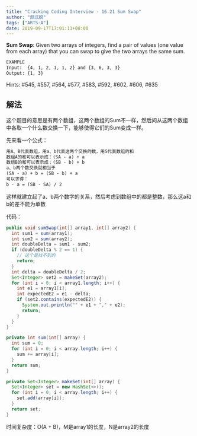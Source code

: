 ```yaml
---
title: "Cracking Coding Interview - 16.21 Sum Swap"
author: "颇忒脱"
tags: ["ARTS-A"]
date: 2019-09-17T17:01:11+08:00
---
```


<!--more-->

**Sum Swap**: Given two arrays of integers, find a pair of values (one value from each array) that you can swap to give the two arrays the same sum.

```txt
EXAMPLE
Input:  {4, 1, 2, 1, 1, 2} and {3, 6, 3, 3}
Output: {1, 3}
```

Hints: #545, #557, #564, #577, #583, #592, #602, #606, #635

## 解法

这个题目的意思是有两个数组，这两个数组的Sum不一样，然后问从这两个数组中各取一个什么数交换一下，能够使得它们的Sum变成一样。

先来看一个公式：

```txt
用A、B代表数组，用a、b代表这两个交换的数，用S代表数组的和
数组A的和可以表示成：(SA - a) + a
数组B的和可以表示成：(SB - b) + b
a、b两个数交换就相当于
(SA - a) + b = (SB - b) + a
可以求得：
b - a = (SB - SA) / 2
```

这样就建立起了a、b两个数字的关系，然后考虑到数组中的都是整数，那么这a和b的差不能为单数

代码：

```java
public void sumSwap(int[] array1, int[] array2) {
  int sum1 = sum(array1);
  int sum2 = sum(array2);
  int doubleDelta = sum1 - sum2;
  if (doubleDelta % 2 == 1) {
    // 这个是找不到的
    return;
  }
  int delta = doubleDelta / 2;
  Set<Integer> set2 = makeSet(array2);
  for (int i = 0; i < array1.length; i++) {
    int e1 = array1[i];
    int expectedE2 = e1 - delta;
    if (set2.contains(expectedE2)) {
      System.out.println("" + e1 + "," + e2);
      return;
    }
  }
}

private int sum(int[] array) {
  int sum = 0;
  for (int i = 0; i < array.length; i++) {
    sum += array[i];
  }
  return sum;
}

private Set<Integer> makeSet(int[] array) {
  Set<Integer> set = new HashSet<>();
  for (int i = 0; i < array.length; i++) {
    set.add(array[i]);
  }
  return set;
}
```

时间复杂度：O(A + B)，M是array1的长度，N是array2的长度